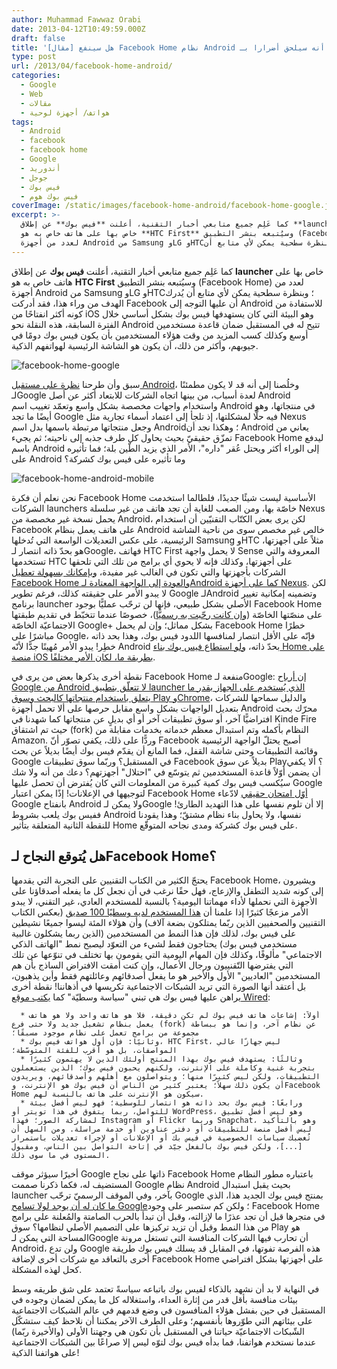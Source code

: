 ```yaml
---
author: Muhammad Fawwaz Orabi
date: 2013-04-12T10:49:59.000Z
draft: false
title: '[مقال] هل سينفع Facebook Home نظام Android أم أنه سيلحق أضرارا بـ Google'
type: post
url: /2013/04/facebook-home-android/
categories:
  - Google
  - Web
  - مقالات
  - هواتف/ أجهزة لوحية
tags:
  - Android
  - facebook
  - facebook home
  - Google
  - أندوريد
  - جوجل
  - فيس بوك
  - فيس بوك هوم
coverImage: /static/images/facebook-home-android/facebook-home-google.jpg
excerpt: >-
  كما عَلِم جميع متابعي أخبار التقنية، أعلنت **فيس بوك** عن إطلاق **launcher**
  خاص بها على هاتف خاص به هو **HTC First** وسيُتبعه بنشر التطبيق (Facebook Home)
  لعدد من أجهزة Android من Samsung وLG وHTC؛ وبنظرة سطحية يمكن لأي متابع أن
---
```

كما عَلِم جميع متابعي أخبار التقنية، أعلنت **فيس بوك** عن إطلاق **launcher** خاص بها على هاتف خاص به هو **HTC First** وسيُتبعه بنشر التطبيق (Facebook Home) لعدد من أجهزة Android من Samsung وLG وHTC؛ وبنظرة سطحية يمكن لأي متابع أن يُدرك الهدف من وراء هذا، فقد أدركت Facebook أن عليها التوجه إلى Android للاستفادة من كونه أكثر انفتاحًا من iOS وهو البيئة التي كان يستهدفها فيس بوك بشكل أساسي خلال الفترة السابقة، هذه النقلة نحو Android تتيح له في المستقبل ضمان قاعدة مستخدمين أوسع وكذلك كسب المزيد من وقت هؤلاء المستخدمين بأن يكون فيس بوك دومًا في جيوبهم، وأكثر من ذلك، أن يكون هو الشاشة الرئيسية لهواتفهم الذكية.

![facebook-home-google](/static/images/facebook-home-android/facebook-home-google.jpg)

سبق وأن طرحنا [نظرة على مستقبل Android](https://www.it-scoop.com/2013/03/android-future/)، وخلُصنا إلى أنه قد لا يكون مطمئنًا لـGoogle لعدة أسباب، من بينها اتجاه الشركات للابتعاد أكثر عن أصل Android واستخدام واجهات مخصصة بشكل واسع وتعمّد تغييب اسم Android في منتجاتها، وهو أيضًا ما تجد Google فيه حلًّا لمشكلتها، إذ تلجأ إلى اعتماد أسماء تجارية مثل Nexus وجعل منتجاتها مرتبطة باسمها بدل اسم Android؛ وهكذا نجد أن Android يعاني من تمزّق حقيقيّ بحيث يحاول كل طرف جذبه إلى ناحيته؛ ثم يجيء Facebook Home ليدفع باسم Android إلى الوراء أكثر ويحتل عُقر "داره"، اﻷمر الذي يزيد الطّين بلة؛ فما تأثيره على Android وما تأثيره على فيس بوك كشركة؟

![facebook-home-android-mobile](/static/images/facebook-home-android/facebook-home-android-mobile.png)

نحن نعلم أن فكرة Facebook Home الأساسية ليست شيئًا جديدًا، فلطالما استخدمت الشركات launchers خاصّة بها، ومن الصعب للغاية أن تجد هاتف من غير سلسلة Nexus يحمل نسخة غير مخصصة من Android، لكن يرى بعض الكتّاب التقنيّين أن استخدام Facebook على هاتف يعمل بنظام Android خالص غير مخصص سوى من ناحية الشاشة الرئيسية، على عكس التعديلات الواسعة التي تُدخلها Samsung وHTC مثلاً على أجهزتها، هو بحدّ ذاته انتصار لـGoogle، فهاتف HTC First لا يحمل واجهة Sense المعروفة والتي تستخدمها HTC على أجهزتها، وكذلك فإنه لا يحوي أي برامج من تلك التي تلحقها الشركات بأجهزتها والتي تكون في الغالب غير مفيدة، [وبإمكانك بسهولة تعطيل Facebook Home والعودة إلى الواجهة المعتادة لـAndroid كما على أجهزة Nexus](http://www.theverge.com/2013/4/9/4206176/htc-first-review-facebook-phone). لكن لا يبدو الأمر على حقيقته كذلك، فرغم تطوير Google لـAndroid وتضمينه إمكانية تغيير برنامج launcher الأصلي بشكل طبيعي، فإنها لن ترحّب عمليًّا بوجود Facebook Home على منصّتها الخاصّة ([وإن كانت رحّبت به رسميًّا](http://techcrunch.com/2013/04/04/google-says-facebook-home-demonstrates-androids-openness-framing-apple-as-restrictive))، خصوصًا عندما تتخبّط في تقديم طبقتها الاجتماعيّة الخاصّة Google+ بشكل مماثل؛ وإن لم يحمل Facebook Home خطرًا مباشرًا على Google، فإنّه على الأقل انتصار لمنافسها اللدود فيس بوك، وهذا بحد ذاته خطِر! يبدو الأمر مُهينًا جدًّا لأنّه Android بحدّ ذاته، [ولو استطاع فيس بوك بناء Home على منصة iOS بطريقة ما، لكان الأمر مختلفًا](http://www.marco.org/2013/04/09/mathis-facebook-home).

نقطة أخرى يذكرها بعض من يرى في Facebook Home منفعة لـGoogle: [إن أرباح Google من Android لا تتعلّق بتطبيق launcher الذي يُستخدم على الجهاز بقدر ما يتعلق باستخدام منتجاتها كالبحث وسوق Play وChrome](http://ignorethecode.net/blog/2013/04/09/facebook_home)، والدليل سماحها للشركات بتعديل الواجهات بشكل واسع مقابل حرصها على ألا تحمل أجهزة Android محرّك بحث افتراضيًّا آخر، أو سوق تطبيقات آخر أو أي بديلٍ عن منتجاتها كما شهدنا في Kinde Fire حيث تم اشتقاق (fork) النظام بأكمله وتم استبدال معظم خدماته بخدمات مقابلة من Amazon. وردًّا على ذلك، يكفي تصوّر أنّ Facebook أصبح يحتلّ الواجهة الرئيسية وقائمة التطبيقات وحتى شاشة القفل، فما المانع أن يقدّم فيس بوك أيضًا بديلاً عن بحث Google في المستقبل؟ وربّما سوق تطبيقات Facebook بديلاً عن سوق Play؟ ألا يكفي أن يضمن أوّلاً قاعدة المستخدمين ثم يتوسّع في "احتلال" أجهزتهم؟ دعك من أنه ولا شك سيُكسب فيس بوك كمية كبيرة من المعلومات التي كان يُفترض أن تحصل عليها Google لتوجيهها في الإعلانات! إذًا يمكن اعتبار Facebook Home [أوّل امتحان حقيقي](http://www.appleoutsider.com/2013/04/08/open-season/) لادّعاء Google بانفتاح Android ولا يمكن لـGoogle إلا أن تلوم نفسها على هذا التهديد الطارئ! ففيس بوك يلعب بشروط Android نفسها، ولا يحاول بناء نظام مشتقّ؛ وهذا يقودنا للنقطة الثانية المتعلقة بتأثير Home على فيس بوك كشركة ومدى نجاحه المتوقّع.

## هل يُتوقع النجاح لـFacebook Home؟

يحتجّ الكثير من الكتاب التقنيين على التجربة التي يقدمها Facebook Home، ويشيرون إلى كونه شديد التطفل والإزعاج، فهل حقًا نرغب في أن نجعل كل ما يفعله أصدقاؤنا على الأجهزة التي نحملها لأداء مهماتنا اليومية؟ بالنسبة للمستخدم العادي، غير التقني، لا يبدو الأمر مزعجًا كثيرًا إذا علمنا أن [هذا المستخدم لديه وسطيًا 100 صديق](https://www.facebook.com/notes/facebook-data-team/anatomy-of-facebook/10150388519243859) (بعكس الكتاب التقنيين والصحفيين الذين ربّما يمتلكون بضعة آلاف) وأن هؤلاء المئة ليسوا جميعًا نشيطين على فيس بوك، لذلك فإن هذا النمط من المستخدمين (الذين ربما يشكلون غالبية مستخدمي فيس بوك) يحتاجون فقط لشيء من التعوّد ليصبح نمط "الهاتف الذكي الاجتماعي" مألوفًا، وكذلك فإن المهام اليومية التي يقومون بها تختلف في تنوّعها عن تلك التي يفترضها التّقنييون ورجال الأعمال، وإن كنت أمقت الافتراض الساذج بأن هم المستخدمين "العاديين" الأول والأخير هو ما يفعل أصدقائهم وعائلتهم فقط وأين يذهبون، بل أعتقد أنها الصورة التي تريد الشبكات الاجتماعية تكريسها في أذهاننا! نقطة أخرى يراهن عليها فيس بوك هي تبني "سياسة وسطيّة" كما [يكتب موقع Wired](http://www.wired.com/gadgetlab/2013/04/facebooks-phone-is-a-triumph-of-mediocrity):

~~~
  * أولاً: إشاعات هاتف فيس بوك لم تكن دقيقة، فلا هو هاتف واحد ولا هو هاتف يعمل بنظام تشغيل جديد ولا حتى فرع (fork) عن نظام آخر، وإنما هو ببساطة مجموعة من برامج تعمل على نظام موجود مسبقًا؛
  * وثانيًا: فإن أول هواتف فيس بوك، HTC First، ليس جهازًا عالي المواصفات، بل هو أقرب للفئة المتوسّطة؛
  * وثالثًا: يستهدف فيس بوك بهذا المنتج أولئك الذين لا يهتمون كثيرًا بتجربة غنية وكاملة على الإنترنت، ولكنهم يحبون فيس بوك؛ الذين يستعملون التطبيقات، ولكن ليس كثيرًا منها؛ ويتواصلون مع أهلهم وأصدقائهم، ويريدون أن يكون ذلك سهلاً؛ يعتبر كثير من الناس أن فيس بوك هو الإنترنت، وFacebook Home سيكون هو الإنترنت على هاتف بالنسبة لهم.
  * ورابعًا: فيس بوك بحد ذاته هو انتصار للوسطية؛ فهو ليس أفضل بيئة للتواصل، ربما يتفوق في هذا تويتر أو WordPress، وهو ليس أفضل تطبيق لمشاركة الصور؛ فهذا Instagram أو Flickr وربما Snapchat، وهو بالتأكيد ليس أفضل منصة للتطّبيقات أو دفتر عناوين أو خدمة مراسلة. ومن السهل أن تُغضبك سياسات الخصوصية في فيس بك أو الإعلانات أو لإجراء تعديلات باستمرار [...]، ولكن فيس بوك بالفعل جيّد في إتاحة التواصل بين الناس، ومقبول المستوى في ما سوى ذلك.
~~~

أخيرًا سيؤثر موقف Google ذاتها على نجاح Facebook Home باعتباره مطور النظام المستضيف له، فكما ذكرنا صممت Google نظام Android بحيث يقبل استبدال launcher بآخر، وفي الموقف الرسميّ ترحّب Google بمنتج فيس بوك الجديد هذا، الذي [ما كان له أن يوجد لولا تسامح Google](https://twitter.com/asymco/status/319895251454140417)؛ ولكن كم ستصبر على وجود Facebook Home في متجرها قبل أن تجد عذرًا ما لإزالته، وقبل أن تبدأ بالحرب الصامتة والمُعلنة على برامج من هذا النمط وقبل أن تزيد تركيزها على التصميم الأصلي لنظامها؟ سوق Play هو المساحة التي يمكن لـGoogle أن تحارب فيها الشركات المنافسة التي تستغل مرونة Android، ولن تدع Google هذه الفرصة تفوتها، في المقابل قد يسلك فيس بوك طريقة أخرى بالتعاقد مع شركات أخرى لإضافة Facebook Home على أجهزتها بشكل افتراضي كحل لهذه المشكلة.

في النهاية لا بد أن نشهد بالذكاء لفيس بوك باتباعه سياسةً تعتمد على شق طريقه وسط بيئات منافسة بأقل قدر من إثارة العداء، واستغلاله كل ما يمكن لضمان وجوده في المستقبل في حين بفشل هؤلاء المنافسون في وضع قدمهم في عالم الشبكات الاجتماعية على بيئاتهم التي طوّروها بأنفسهم؛ وعلى الطرف الآخر يمكننا أن نلاحظ كيف ستشكّل الشّبكات الاجتماعيّة حياتنا في المستقبل بأن تكون هي وجهتنا الأولى (والأخيرة ربّما) عندما نستخدم هواتفنا، فما بدأه فيس بوك لتوّه ليس إلا صراعًا بين الشبكات الاجتماعية على هواتفنا الذكية!
